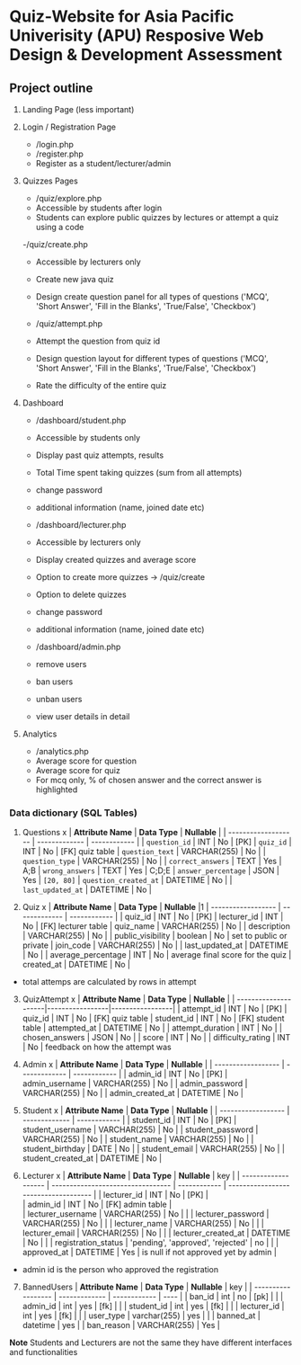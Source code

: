 # Quiz-Website for Asia Pacific Univerisity (APU) Resposive Web Design & Development Assessment

## Project outline
1. Landing Page (less important)
2. Login / Registration Page
	- /login.php
	- /register.php
	- Register as a student/lecturer/admin
3. Quizzes Pages
	- /quiz/explore.php
	- Accessible by students after login
	- Students can explore public quizzes by lectures or attempt a quiz using a code
	
	-/quiz/create.php
	- Accessible by lecturers only
	- Create new java quiz 
	- Design create question panel for all types of questions ('MCQ', 'Short Answer', 'Fill in the Blanks', 'True/False', 'Checkbox')

	- /quiz/attempt.php
	- Attempt the question from quiz id
	- Design question layout for different types of questions ('MCQ', 'Short Answer', 'Fill in the Blanks', 'True/False', 'Checkbox')
	- Rate the difficulty of the entire quiz
	
4. Dashboard 
	- /dashboard/student.php
	- Accessible by students only
	- Display past quiz attempts, results 
	- Total Time spent taking quizzes (sum from all attempts)
	- change password
	- additional information (name, joined date etc)
	
	- /dashboard/lecturer.php
	- Accessible by lecturers only
	- Display created quizzes and average score
	- Option to create more quizzes -> /quiz/create
	- Option to delete quizzes
	- change password
	- additional information (name, joined date etc)

	- /dashboard/admin.php
	- remove users
	- ban users
	- unban users
	- view user details in detail
	
5. Analytics
	- /analytics.php
	- Average score for question
	- Average score for quiz
	- For mcq only, % of chosen answer and the correct answer is highlighted
	
### Data dictionary (SQL Tables)
1. Questions x
| **Attribute Name**  	| **Data Type** | **Nullable** |
| ------------------- 	| ------------- | ------------ |
| `question_id`       	| INT           | No           | [PK] 
| `quiz_id`           	| INT           | No           | [FK] quiz table 
| `question_text`     	| VARCHAR(255)  | No           |
| `question_type`     	| VARCHAR(255)	| No           |
| `correct_answers`   	| TEXT          | Yes          | A;B
| `wrong_answers`     	| TEXT          | Yes          | C;D;E
| `answer_percentage` 	| JSON          | Yes          | `[20, 80]` 
| `question_created_at` | DATETIME      | No           |
| `last_updated_at`   	| DATETIME      | No           |


2. Quiz x
| **Attribute Name** | **Data Type** | **Nullable** |1
| ------------------ | ------------- | ------------ |
| quiz_id            | INT           | No           | [PK] 
| lecturer_id        | INT           | No           | [FK] lecturer table 
| quiz_name          | VARCHAR(255)  | No           |
| description        | VARCHAR(255)  | No           |
| public_visibility  | boolean       | No           | set to public or private 
| join_code          | VARCHAR(255)  | No           |
| last_updated_at    | DATETIME      | No           |
| average_percentage | INT           | No           | average final score for the quiz 
| created_at         | DATETIME      | No           |
- total attemps are calculated by rows in attempt

3. QuizAttempt x
| **Attribute Name**   | **Data Type**   | **Nullable**    |
| ---------------------|-----------------|-----------------|
| attempt_id           | INT             | No              | [PK]
| quiz_id              | INT             | No              | [FK] quiz table
| student_id           | INT             | No              | [FK] student table
| attempted_at         | DATETIME        | No              |
| attempt_duration     | INT             | No              |
| chosen_answers       | JSON            | No              |
| score		       | INT             | No              |
| difficulty_rating    | INT             | No              | feedback on how the attempt was

4. Admin x
| **Attribute Name** | **Data Type** | **Nullable** |
| ------------------ | ------------- | ------------ |
| admin_id           | INT           | No           | [PK]
| admin_username     | VARCHAR(255)  | No           |
| admin_password     | VARCHAR(255)  | No           |
| admin_created_at   | DATETIME      | No           |


5. Student x
| **Attribute Name** | **Data Type** | **Nullable** |
| ------------------ | ------------- | ------------ |
| student_id         | INT           | No           | [PK]
| student_username   | VARCHAR(255)  | No           |
| student_password   | VARCHAR(255)  | No           |
| student_name       | VARCHAR(255)  | No           |
| student_birthday   | DATE          | No           |
| student_email      | VARCHAR(255)  | No           |
| student_created_at | DATETIME      | No           |

6. Lecturer x
| **Attribute Name**  | **Data Type**                     | **Nullable** | key                                  |
| ------------------- | --------------------------------- | ------------ | ------------------------------------ |
| lecturer_id         | INT                               | No           | [PK]                                 |  
| admin_id            | INT                               | No           | [FK] admin table                     |  
| lecturer_username   | VARCHAR(255)                      | No           |					|
| lecturer_password   | VARCHAR(255)                      | No           |					|
| lecturer_name       | VARCHAR(255)                      | No           |					|
| lecturer_email      | VARCHAR(255)                      | No           |					|
| lecturer_created_at | DATETIME                          | No           |					|
| registration_status | 'pending', 'approved', 'rejected' | no           |					|
| approved_at         | DATETIME                          | Yes          | is null if not approved yet by admin |
- admin id is the person who approved the registration

7. BannedUsers
| **Attribute Name** | **Data Type** | **Nullable** | key  |
| ------------------ | ------------- | ------------ | ---- |
| ban_id             | int           | no           | [pk] |  |
| admin_id           | int           | yes          | [fk] |  |
| student_id         | int           | yes          | [fk] |  |
| lecturer_id        | int           | yes          | [fk] |  |
| user_type          | varchar(255)  | yes          |      |
| banned_at          | datetime      | yes          |
| ban_reason         | VARCHAR(255)  | Yes          |

**Note**
Students and Lecturers are not the same they have different interfaces and functionalities
